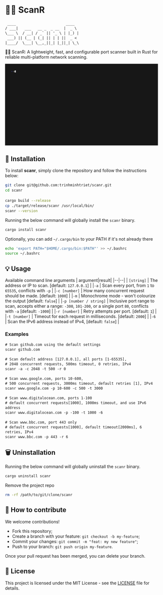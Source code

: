 # 🕵🏻 ScanR

```text
 ____                       ____
/ ___|   ___   __ _  _ __  |  _ \
\___ \  / __| / _` || '_ \ | |_) |
 ___) || (__ | (_| || | | ||  _ <
|____/  \___| \__,_||_| |_||_| \_\

```

🕵🏻 ScanR: A lightweight, fast, and configurable port scanner built in Rust for reliable multi-platform network scanning.

![ScanR](docs/images/demo.gif)

## 🚀 Installation

To install **scanr**, simply clone the repository and follow the instructions below:

```bash
git clone git@github.com:trinhminhtriet/scanr.git
cd scanr

cargo build --release
cp ./target/release/scanr /usr/local/bin/
scanr --version
```

Running the below command will globally install the `scanr` binary.

```bash
cargo install scanr
```

Optionally, you can add `~/.cargo/bin` to your PATH if it's not already there

```bash
echo 'export PATH="$HOME/.cargo/bin:$PATH"' >> ~/.bashrc
source ~/.bashrc
```

## 💡 Usage

Available command line arguments
| argument|result|
|--|--|
| `[string]` | The address or IP to scan. [default: `127.0.0.1`] |
|`-a` | Scan every port, from `1` to `65535`, conflicts with `-p` |
|`-c [number]` | How many concurrent request should be made. [default: `1000`] |
|`-m` | Monochrome mode - won't colourize the output [default: `false`] |
|`-p [number / string]` | Inclusive port range to scan, accepts either a range: `-300`, `101-200`, or a single port `80`, conflicts with `-a` [default: `-1000`] |
|`-r [number]` | Retry attempts per port. [default: `1`] |
|`-t [number]` | Timeout for each request in milliseconds. [default: `2000`] |
|`-6` | Scan the IPv6 address instead of IPv4, [default: `false`] |

### Examples

```shell
# Scan github.com using the default settings
scanr github.com

# Scan default address [127.0.0.1], all ports [1-65535],
# 2048 concurrent requests, 500ms timeout, 0 retries, IPv4
scanr -a -c 2048 -t 500 -r 0

# Scan www.google.com, ports 10-600,
# 500 concurrent requests, 3000ms timeout, default retries [1], IPv4
scanr www.google.com -p 10-600 -c 500 -t 3000

# Scan www.digitalocean.com, ports 1-100
# default concurrent requests[1000], 1000ms timeout, and use IPv6 address
scanr www.digitalocean.com -p -100 -t 1000 -6

# Scan www.bbc.com, port 443 only
# default concurrent requests[1000], default timeout[2000ms], 6 retries, IPv4
scanr www.bbc.com -p 443 -r 6
```

## 🗑️ Uninstallation

Running the below command will globally uninstall the `scanr` binary.

```bash
cargo uninstall scanr
```

Remove the project repo

```bash
rm -rf /path/to/git/clone/scanr
```

## 🤝 How to contribute

We welcome contributions!

- Fork this repository;
- Create a branch with your feature: `git checkout -b my-feature`;
- Commit your changes: `git commit -m "feat: my new feature"`;
- Push to your branch: `git push origin my-feature`.

Once your pull request has been merged, you can delete your branch.

## 📝 License

This project is licensed under the MIT License - see the [LICENSE](LICENSE) file for details.
